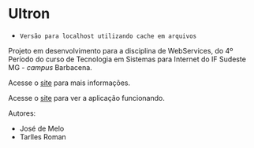 # Ultron

* `Versão para localhost utilizando cache em arquivos`

Projeto em desenvolvimento para a disciplina de WebServices, do 4º Período do curso de Tecnologia em Sistemas para Internet do IF Sudeste MG - *campus* Barbacena.

Acesse o [site](https://jose-de-melo.github.io/ultron/) para mais informações.

Acesse o [site](https://ultron-analyser.herokuapp.com/) para ver a aplicação funcionando.

Autores:
- José de Melo
- Tarlles Roman
